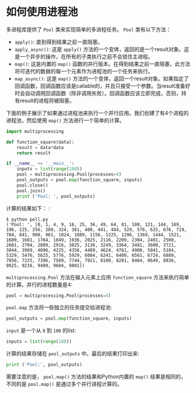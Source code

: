 # 如何使用进程池

多进程库提供了 `Pool` 类来实现简单的多进程任务。 `Pool` 类有以下方法：

-   `apply()`: 直到得到结果之前一直阻塞。
-   `apply_async()`: 这是 `apply()` 方法的一个变体，返回的是一个result对象。这是一个异步的操作，在所有的子类执行之前不会锁住主进程。
-   `map()`: 这是内置的 `map()` 函数的并行版本。在得到结果之前一直阻塞，此方法将可迭代的数据的每一个元素作为进程池的一个任务来执行。
-   `map_async()`: 这是 `map()` 方法的一个变体，返回一个result对象。如果指定了回调函数，回调函数应该是callable的，并且只接受一个参数。当result准备好时会自动调用回调函数（除非调用失败）。回调函数应该立即完成，否则，持有result的进程将被阻塞。

下面的例子展示了如果通过进程池来执行一个并行应用。我们创建了有4个进程的进程池，然后使用 `map()` 方法进行一个简单的计算。

```python
import multiprocessing

def function_square(data):
    result = data*data
    return result

if __name__ == '__main__':
    inputs = list(range(100))
    pool = multiprocessing.Pool(processes=4)
    pool_outputs = pool.map(function_square, inputs)
    pool.close()
    pool.join()
    print ('Pool: ', pool_outputs)
```

计算的结果如下： :

    $ python poll.py
    ('Pool: ', [0, 1, 4, 9, 16, 25, 36, 49, 64, 81, 100, 121, 144, 169, 196, 225, 256, 289, 324, 361, 400, 441, 484, 529, 576, 625, 676, 729, 784, 841, 900, 961, 1024, 1089, 1156, 1225, 1296, 1369, 1444, 1521, 1600, 1681, 1764, 1849, 1936, 2025, 2116, 2209, 2304, 2401, 2500, 2601, 2704, 2809, 2916, 3025, 3136, 3249, 3364, 3481, 3600, 3721, 3844, 3969, 4096, 4225, 4356, 4489, 4624, 4761, 4900, 5041, 5184, 5329, 5476, 5625, 5776, 5929, 6084, 6241, 6400, 6561, 6724, 6889, 7056, 7225, 7396, 7569, 7744, 7921, 8100, 8281, 8464, 8649, 8836, 9025, 9216, 9409, 9604, 9801])

`multiprocessing.Pool` 方法在输入元素上应用 `function_square` 方法来执行简单的计算。并行的进程数量是4:

```python
pool = multiprocessing.Pool(processes=4)
```

`pool.map` 方法将一些独立的任务提交给进程池:

```python
pool_outputs = pool.map(function_square, inputs)
```

`input` 是一个从 `0` 到 `100` 的list:

```python
inputs = list(range(100))
```

计算的结果存储在 `pool_outputs` 中。最后的结果打印出来:

```python
print ('Pool:', pool_outputs)
```

需要注意的是， `pool.map()` 方法的结果和Python内置的 `map()` 结果是相同的，不同的是 `pool.map()` 是通过多个并行进程计算的。
